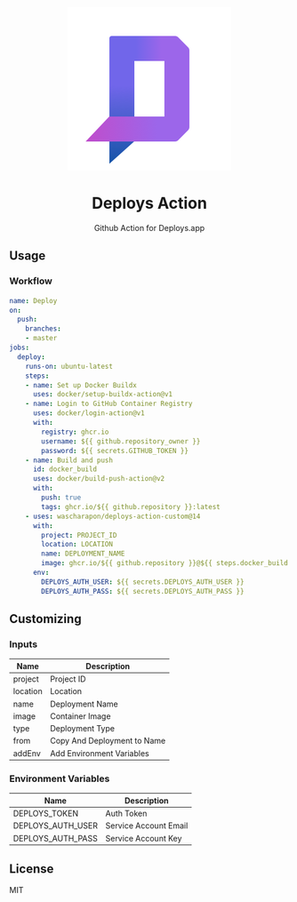 <p align="center">
    <img alt="logo" src=".github/logo.png">
    <h1 align="center">Deploys Action</h1>
    <p align="center">Github Action for Deploys.app</p>
</p>

## Usage

### Workflow

```yaml
name: Deploy
on:
  push:
    branches:
    - master
jobs:
  deploy:
    runs-on: ubuntu-latest
    steps:
    - name: Set up Docker Buildx
      uses: docker/setup-buildx-action@v1
    - name: Login to GitHub Container Registry
      uses: docker/login-action@v1
      with:
        registry: ghcr.io
        username: ${{ github.repository_owner }}
        password: ${{ secrets.GITHUB_TOKEN }}
    - name: Build and push
      id: docker_build
      uses: docker/build-push-action@v2
      with:
        push: true
        tags: ghcr.io/${{ github.repository }}:latest
    - uses: wascharapon/deploys-action-custom@14
      with:
        project: PROJECT_ID
        location: LOCATION
        name: DEPLOYMENT_NAME
        image: ghcr.io/${{ github.repository }}@${{ steps.docker_build.outputs.digest }}
      env:
        DEPLOYS_AUTH_USER: ${{ secrets.DEPLOYS_AUTH_USER }}
        DEPLOYS_AUTH_PASS: ${{ secrets.DEPLOYS_AUTH_PASS }}
```

## Customizing
### Inputs

| Name | Description |
| --- | --- |
| project | Project ID |
| location | Location |
| name | Deployment Name |
| image | Container Image |
| type | Deployment Type |
| from | Copy And Deployment to Name |
| addEnv | Add Environment Variables |

### Environment Variables

| Name | Description |
| --- | --- |
| DEPLOYS_TOKEN | Auth Token |
| DEPLOYS_AUTH_USER | Service Account Email |
| DEPLOYS_AUTH_PASS | Service Account Key |

## License

MIT
